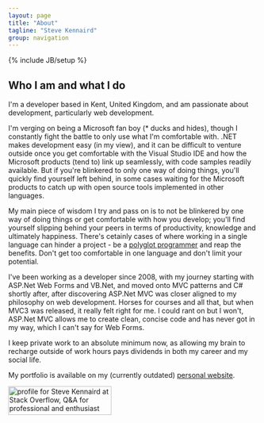 ```yaml
---
layout: page
title: "About"
tagline: "Steve Kennaird"
group: navigation
---
```

{% include JB/setup %}

## Who I am and what I do ##

I'm a developer based in Kent, United Kingdom, and am passionate about development, particularly web development.

I'm verging on being a Microsoft fan boy (* ducks and hides), though I constantly fight the battle to only use what I'm comfortable with. .NET makes development easy (in my view), and it can be difficult to venture outside once you get comfortable with the Visual Studio IDE and how the Microsoft products (tend to) link up seamlessly, with code samples readily available. 
But if you're blinkered to only one way of doing things, you'll quickly find yourself left behind, in some cases waiting for the Microsoft products to catch up with open source tools implemented in other languages.

My main piece of wisdom I try and pass on is to not be blinkered by one way of doing things or get comfortable with how you develop;  you'll find yourself slipping behind your peers in terms of productivity, knowledge and ultimately happiness.
There's cetainly cases of where working in a single language can hinder a project - be a [polyglot programmer](http://msdn.microsoft.com/en-us/magazine/dd483224.aspx) and reap the benefits. Don't get too comfortable in one language and don't limit your potential.

I've been working as a developer since 2008, with my journey starting with ASP.Net Web Forms and VB.Net, and moved onto MVC patterns and C# shortly after, after discovering ASP.Net MVC was closer aligned to my philosophy on web development.
Horses for courses and all that, but when MVC3 was released, it really felt right for me. I could rant on but I won't, ASP.Net MVC allows me to create clean, concise code and has never got in my way, which I can't say for Web Forms.

I keep private work to an absolute minimum now, as allowing my brain to recharge outside of work hours pays dividends in both my career and my social life.

My portfolio is available on my (currently outdated) [personal website](http://www.steveonthefly.co.uk/).

<a href="http://stackoverflow.com/users/1024152/steve-kennaird">
<img src="http://stackoverflow.com/users/flair/1024152.png?theme=dark" width="208" height="58" alt="profile for Steve Kennaird at Stack Overflow, Q&amp;A for professional and enthusiast programmers" title="profile for Steve Kennaird at Stack Overflow, Q&amp;A for professional and enthusiast programmers">
</a>